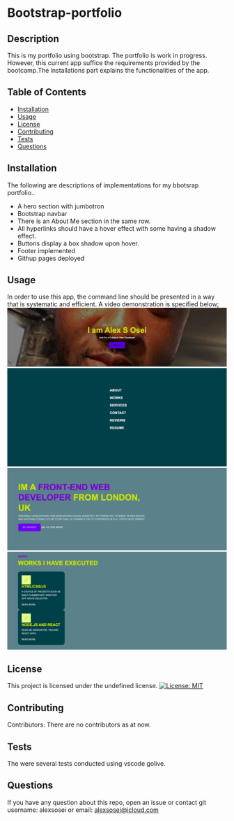 # Bootstrap-portfolio

  ## Description
  This is my portfolio using bootstrap. The portfolio is work in progress. However, this current app suffice the requirements provided by the bootcamp.The installations part explains the functionalities of the app.
  ## Table of Contents
  * [Installation](#installation)
  * [Usage](#usage)
  * [License](#license)
  * [Contributing](#contributing)
  * [Tests](#tests)
  * [Questions](#questions)
  ## Installation
  The following are descriptions of implementations for my bbotsrap portfolio..
  * A hero section with jumbotron
  * Bootstrap navbar
  * There is an About Me section in the same row.
  * All hyperlinks should have a hover effect with some having a shadow effect.
  * Buttons display a box shadow upon hover.
  * Footer implemented
  * Githup pages deployed
  ## Usage 
  In order to use this app, the command line should be presented in a way that is systematic and efficient. A video demonstration is specified below;
  ![login](https://github.com/alexsosei/Bootstrap-portfolio/blob/main/assets/images/hero.png)
  ![login](https://github.com/alexsosei/Bootstrap-portfolio/blob/main/assets/images/nav.png)
  ![login](https://github.com/alexsosei/Bootstrap-portfolio/blob/main/assets/images/about.png)
  ![login](https://github.com/alexsosei/Bootstrap-portfolio/blob/main/assets/images/works.png)
  ## License
  This project is licensed under the undefined license.
  [![License: MIT](https://img.shields.io/badge/License-MIT-yellow.svg)](https://opensource.org/licenses/MIT)
  ## Contributing
  Contributors: There are no contributors as at now.
  ## Tests
  The were several tests conducted using vscode golive.
  ## Questions
  If you have any question about this repo, open an issue or contact git username: alexsosei or email: alexsosei@icloud.com
